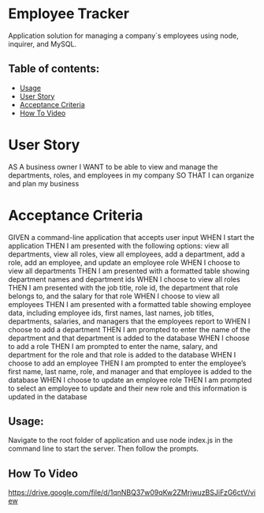 # Employee Tracker
Application solution for managing a company`s employees using node, inquirer, and MySQL.

## Table of contents:
* [Usage](#usage)
* [User Story](#user-story)
* [Acceptance Criteria](#acceptance-criteria)
* [How To Video](#how-to-vid)


# User Story
AS A business owner
I WANT to be able to view and manage the departments, roles, and employees in my company
SO THAT I can organize and plan my business

# Acceptance Criteria
GIVEN a command-line application that accepts user input
WHEN I start the application
THEN I am presented with the following options: view all departments, view all roles, view all employees, add a department, add a role, add an employee, and update an employee role
WHEN I choose to view all departments
THEN I am presented with a formatted table showing department names and department ids
WHEN I choose to view all roles
THEN I am presented with the job title, role id, the department that role belongs to, and the salary for that role
WHEN I choose to view all employees
THEN I am presented with a formatted table showing employee data, including employee ids, first names, last names, job titles, departments, salaries, and managers that the employees report to
WHEN I choose to add a department
THEN I am prompted to enter the name of the department and that department is added to the database
WHEN I choose to add a role
THEN I am prompted to enter the name, salary, and department for the role and that role is added to the database
WHEN I choose to add an employee
THEN I am prompted to enter the employee’s first name, last name, role, and manager and that employee is added to the database
WHEN I choose to update an employee role
THEN I am prompted to select an employee to update and their new role and this information is updated in the database 

## Usage:
Navigate to the root folder of application and use node index.js in the command line to start the server. Then follow the prompts.

## How To Video
https://drive.google.com/file/d/1qnNBQ37w09qKw2ZMrjwuzBSJiFzG6ctV/view

